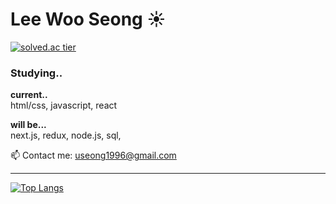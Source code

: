 # Lee Woo Seong ☀

[![solved.ac tier](http://mazassumnida.wtf/api/mini/generate_badge?boj=lws1996)](https://solved.ac/lws1996)

### Studying..
<strong>current..</strong>
<br>html/css, javascript, react

<strong>will be...</strong>
<br>next.js, redux, node.js, sql, 

📫 Contact me: useong1996@gmail.com

---

[![Top Langs](https://github-readme-stats.vercel.app/api/top-langs/?username=leewooseong&layout=compact)](https://github.com/leewooseong/github-readme-stats)

<!--
https://dillinger.io/ : readme.md 파일의 변화를 바로바로 확인할 수 있는 사이트
-->
